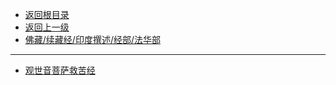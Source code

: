 * [返回根目录](/README.md)
* [返回上一级](佛藏/续藏经/印度撰述/经部/README.md)
* [佛藏/续藏经/印度撰述/经部/法华部](佛藏/续藏经/印度撰述/经部/法华部/README.md)

---

* [观世音菩萨救苦经](佛藏/续藏经/印度撰述/经部/法华部/观世音菩萨救苦经.md)

